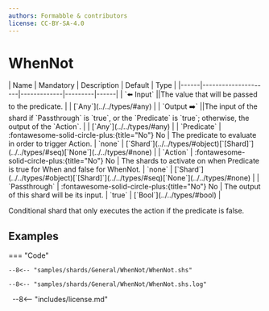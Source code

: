 ```yaml
---
authors: Formabble & contributors
license: CC-BY-SA-4.0
---
```



# WhenNot

<div class="sh-parameters" markdown="1">
| Name | Mandatory | Description | Default | Type |
|------|---------------------|-------------|---------|------|
| `⬅️ Input` ||The value that will be passed to the predicate. | | [`Any`](../../types/#any) |
| `Output ➡️` ||The input of the shard if `Passthrough` is `true`, or the `Predicate` is `true`; otherwise, the output of the `Action`. | | [`Any`](../../types/#any) |
| `Predicate` | :fontawesome-solid-circle-plus:{title="No"} No  | The predicate to evaluate in order to trigger Action. | `none` | [`Shard`](../../types/#object)[`[Shard]`](../../types/#seq)[`None`](../../types/#none) |
| `Action` | :fontawesome-solid-circle-plus:{title="No"} No  | The shards to activate on when Predicate is true for When and false for WhenNot. | `none` | [`Shard`](../../types/#object)[`[Shard]`](../../types/#seq)[`None`](../../types/#none) |
| `Passthrough` | :fontawesome-solid-circle-plus:{title="No"} No  | The output of this shard will be its input. | `true` | [`Bool`](../../types/#bool) |

</div>

Conditional shard that only executes the action if the predicate is false.

## Examples

=== "Code"

  ```x86asm linenums="1"
  --8<-- "samples/shards/General/WhenNot/WhenNot.shs"
  ```

  ```
  --8<-- "samples/shards/General/WhenNot/WhenNot.shs.log"
  ```
&nbsp;
--8<-- "includes/license.md"

